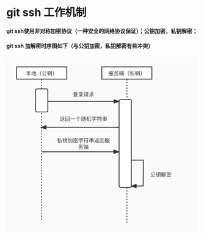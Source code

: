 # git ssh 工作机制

#### git ssh使用非对称加密协议（一种安全的网络协议保证）；公钥加密，私钥解密；
#### git ssh 加解密时序图如下（与公钥加密，私钥解密有些冲突）
![RUNOOB 图标](./git_ssh.png)